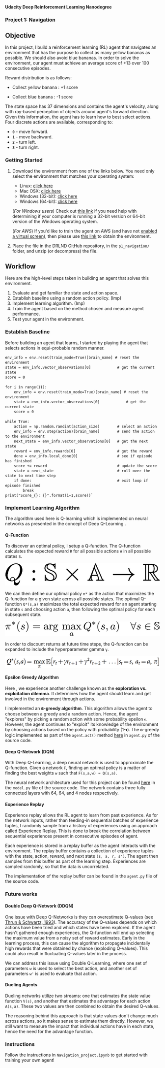 #### Udacity Deep Reinforcement Learning Nanodegree

### Project 1: Navigation 

##  Objective

In this project, I build a reinforcement learning (RL) agent that navigates an environment that has the purpose to collect as many yellow bananas as possible. We should also avoid blue bananas.  In order to solve the environment, our agent must achieve an average score of +13 over 100 consecutive episodes.

Reward distribution is as follows:

- Collect yellow banana : +1 score

- Collect blue banana : -1 score

  

The state space has 37 dimensions and contains the agent's velocity, along with ray-based perception of objects around agent's forward direction. Given this information, the agent has to learn how to best select actions. Four discrete actions are available, corresponding to:

- **`0`** - move forward.
- **`1`** - move backward.
- **`2`** - turn left.
- **`3`** - turn right.



### Getting Started

1. Download the environment from one of the links below. You need only select the environment that matches your operating system:

   - Linux: [click here](https://s3-us-west-1.amazonaws.com/udacity-drlnd/P1/Banana/Banana_Linux.zip)
   - Mac OSX: [click here](https://s3-us-west-1.amazonaws.com/udacity-drlnd/P1/Banana/Banana.app.zip)
   - Windows (32-bit): [click here](https://s3-us-west-1.amazonaws.com/udacity-drlnd/P1/Banana/Banana_Windows_x86.zip)
   - Windows (64-bit): [click here](https://s3-us-west-1.amazonaws.com/udacity-drlnd/P1/Banana/Banana_Windows_x86_64.zip)

   (*For Windows users*) Check out [this link](https://support.microsoft.com/en-us/help/827218/how-to-determine-whether-a-computer-is-running-a-32-bit-version-or-64) if you need help with determining if your computer is running a 32-bit version or 64-bit version of the Windows operating system.

   (*For AWS*) If you'd like to train the agent on AWS (and have not [enabled a virtual screen](https://github.com/Unity-Technologies/ml-agents/blob/master/docs/Training-on-Amazon-Web-Service.md)), then please use [this link](https://s3-us-west-1.amazonaws.com/udacity-drlnd/P1/Banana/Banana_Linux_NoVis.zip) to obtain the environment.

2. Place the file in the DRLND GitHub repository, in the `p1_navigation/` folder, and unzip (or decompress) the file.

## Workflow

Here are the high-level steps taken in building an agent that solves this environment.

1. Evaluate and get familiar the state and action space.
2. Establish baseline using a random action policy. (Imp)
3. Implement learning algorithm. (Imp)
4. Train the agent based on the method chosen and measure agent performance.
5. Test your agent in the environment.

###  Establish Baseline

Before building an agent that learns, I started by playing the agent that selects actions in equi-probable random manner.

```
env_info = env.reset(train_mode=True)[brain_name] # reset the environment
state = env_info.vector_observations[0]            # get the current state
score = 0  

for i in range(11):
    env_info = env.reset(train_mode=True)[brain_name] # reset the environment
    state = env_info.vector_observations[0]            # get the current state
    score = 0  

while True:
    action = np.random.randint(action_size)        # select an action
    env_info = env.step(action)[brain_name]        # send the action to the environment
    next_state = env_info.vector_observations[0]   # get the next state
    reward = env_info.rewards[0]                   # get the reward
    done = env_info.local_done[0]                  # see if episode has finished
    score += reward                                # update the score
    state = next_state                             # roll over the state to next time step
    if done:                                       # exit loop if episode finished
        break
print("Score_{}: {}".format(i+1,score))`
```

### Implement Learning Algorithm 

The algorithm used here is Q-learning which is implemented on neural networks as presented in the concept of Deep Q-Learning .

#### Q-Function

To discover an optimal policy, I setup a Q-function. The Q-function calculates the expected reward `R` for all possible actions `A` in all possible states `S`.

![](Q-function.png)

We can then define our optimal policy `π*` as the action that maximizes the Q-function for a given state across all possible states. The optimal Q-function `Q*(s,a)` maximizes the total expected reward for an agent starting in state `s` and choosing action `a`, then following the optimal policy for each subsequent state.

![](optimal-policy-equation.png)

In order to discount returns at future time steps, the Q-function can be expanded to include the hyperparameter gamma `γ`.

![](optimal-action-value-function.png)

#### Epsilon Greedy Algorithm

Here , we experience another challenge known as the **exploration vs. exploitation dilemma**. It determines how the agent should learn and get involved in the environment through actions.

I implemented an **𝛆-greedy algorithm**. This algorithm allows the agent to choose between a greedy and a random action. Hence, the agent "explores" by picking a random action with some probability epsilon `𝛜`. However, the agent continues to "exploit" its knowledge of the environment by choosing actions based on the policy with probability (1-𝛜). The 𝛆-greedy logic implemented as part of the `agent.act()` method [here](https://github.com/tommytracey/DeepRL-P1-Navigation/blob/master/agent.py#L66) in `agent.py` of the source code.

#### Deep Q-Network (DQN)

With Deep Q-Learning, a deep neural network is used to approximate the Q-function. Given a network `F`, finding an optimal policy is a matter of finding the best weights `w` such that `F(s,a,w) ≈ Q(s,a)`.

The neural network architecture used for this project can be found [here](https://github.com/tommytracey/DeepRL-P1-Navigation/blob/master/model.py#L5) in the `model.py` file of the source code. The network contains three fully connected layers with 64, 64, and 4 nodes respectively. 

#### Experience Replay

Experience replay allows the RL agent to learn from past experience. As for the network inputs, rather than feeding-in sequential batches of experience tuples, I randomly sample from a history of experiences using an approach called Experience Replay. This is done to break the correlation between sequential experiences present in consecutive episodes of agent.

Each experience is stored in a replay buffer as the agent interacts with the environment. The replay buffer contains a collection of experience tuples with the state, action, reward, and next state `(s, a, r, s')`. The agent then samples from this buffer as part of the learning step. Experiences are sampled randomly, so that the data is uncorrelated.

The implementation of the replay buffer can be found in the `agent.py` file of the source code.

### Future works

#### Double Deep Q-Network (DDQN)

One issue with Deep Q-Networks is they can overestimate Q-values (see [Thrun & Schwartz, 1993](https://www.ri.cmu.edu/pub_files/pub1/thrun_sebastian_1993_1/thrun_sebastian_1993_1.pdf)). The accuracy of the Q-values depends on which actions have been tried and which states have been explored. If the agent hasn't gathered enough experiences, the Q-function will end up selecting the maximum value from a noisy set of reward estimates. Early in the learning process, this can cause the algorithm to propagate incidentally high rewards that were obtained by chance (exploding Q-values). This could also result in fluctuating Q-values later in the process.

We can address this issue using Double Q-Learning, where one set of parameters `w` is used to select the best action, and another set of parameters `w'` is used to evaluate that action.

#### Dueling Agents

Dueling networks utilize two streams: one that estimates the state value function `V(s)`, and another that estimates the advantage for each action `A(s,a)`. These two values are then combined to obtain the desired Q-values.

The reasoning behind this approach is that state values don't change much across actions, so it makes sense to estimate them directly. However, we still want to measure the impact that individual actions have in each state, hence the need for the advantage function.

### Instructions

Follow the instructions in `Navigation_project.ipynb` to get started with training your own agent!